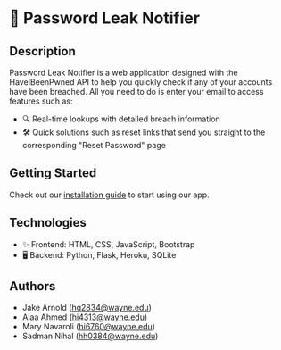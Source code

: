 # 🔐 Password Leak Notifier
## Description  
Password Leak Notifier is a web application designed with the HaveIBeenPwned API to help you quickly check if any of your accounts have been breached. All you need to do is enter your email to access features such as:

- 🔍 Real-time lookups with detailed breach information
- 🛠️ Quick solutions such as reset links that send you straight to the corresponding "Reset Password" page

## Getting Started
Check out our [installation guide](https://github.com/WSU-4110/PasswordLeakNotifier/blob/main/INSTALLATION.md) to start using our app.

## Technologies
- ✨ Frontend: HTML, CSS, JavaScript, Bootstrap
- 🖥️ Backend: Python, Flask, Heroku, SQLite

## Authors
- Jake Arnold (hq2834@wayne.edu)
- Alaa Ahmed (hi4313@wayne.edu)
- Mary Navaroli (hi6760@wayne.edu)
- Sadman Nihal (hh0384@wayne.edu)
